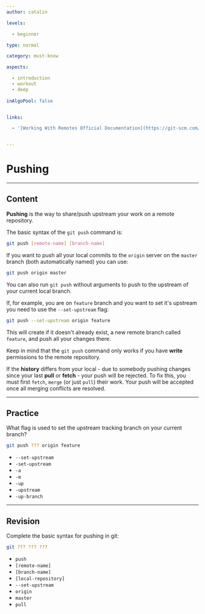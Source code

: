 ```yaml
---
author: catalin

levels:

  - beginner

type: normal

category: must-know

aspects:

  - introduction
  - workout
  - deep
  
inAlgoPool: false


links:

  - '[Working With Remotes Official Documentation](https://git-scm.com/book/en/v2/Git-Basics-Working-with-Remotes#Pushing-to-Your-Remotes){website}'


---
```


# Pushing

---
## Content

**Pushing** is the way to share/push upstream your work on a remote repository.

The basic syntax of the `git push` command is:
```bash
git push [remote-name] [branch-name]
```
If you want to push all your local commits to the `origin` server on the `master` branch (both automatically named) you can use:
```bash
git push origin master
```


You can also run `git push` without arguments to push to the upstream of your current local branch. 

If, for example, you are on `feature` branch and you want to set it's upstream you need to use the `--set-upstream` flag:

```bash
git push --set-upstream origin feature
```
This will create if it doesn't already exist, a new remote branch called `feature`, and push all your changes there.

Keep in mind that the `git push` command only works if you have **write** permissions to the remote repository.

If the **history** differs from your local - due to somebody pushing changes since your last **pull** or **fetch** - your push will be rejected. To fix this, you must first `fetch`, `merge` (or just `pull`) their work. Your push will be accepted once all merging conflicts are resolved.

---
## Practice

What flag is used to set the upstream tracking branch on your current branch?

```bash
git push ??? origin feature
```


* `--set-upstream`
* `-set-upstream`
* `-a`
* `-m`
* `-up`
* `-upstream`
* `-up-branch`

---
## Revision

Complete the basic syntax for pushing in git:
```bash
git ??? ??? ???
```

* `push`
* `[remote-name]`
* `[branch-name]`
* `[local-repository]`
* `--set-upstream`
* `origin`
* `master`
* `pull`

 
 
